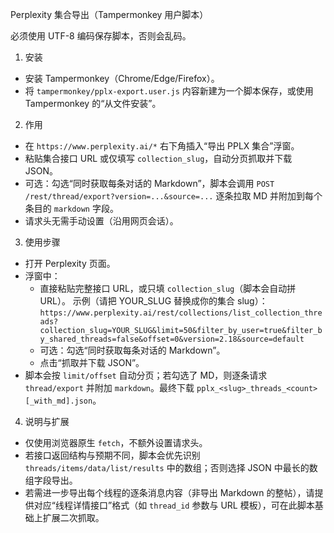 Perplexity 集合导出（Tampermonkey 用户脚本）

必须使用 UTF-8 编码保存脚本，否则会乱码。

1) 安装
- 安装 Tampermonkey（Chrome/Edge/Firefox）。
- 将 `tampermonkey/pplx-export.user.js` 内容新建为一个脚本保存，或使用 Tampermonkey 的“从文件安装”。

2) 作用
- 在 `https://www.perplexity.ai/*` 右下角插入“导出 PPLX 集合”浮窗。
- 粘贴集合接口 URL 或仅填写 `collection_slug`，自动分页抓取并下载 JSON。
- 可选：勾选“同时获取每条对话的 Markdown”，脚本会调用 `POST /rest/thread/export?version=...&source=...` 逐条拉取 MD 并附加到每个条目的 `markdown` 字段。
- 请求头无需手动设置（沿用网页会话）。

3) 使用步骤
- 打开 Perplexity 页面。
- 浮窗中：
  - 直接粘贴完整接口 URL，或只填 `collection_slug`（脚本会自动拼 URL）。
    示例（请把 YOUR_SLUG 替换成你的集合 slug）：
    `https://www.perplexity.ai/rest/collections/list_collection_threads?collection_slug=YOUR_SLUG&limit=50&filter_by_user=true&filter_by_shared_threads=false&offset=0&version=2.18&source=default`
  - 可选：勾选“同时获取每条对话的 Markdown”。
  - 点击“抓取并下载 JSON”。
- 脚本会按 `limit/offset` 自动分页；若勾选了 MD，则逐条请求 `thread/export` 并附加 `markdown`。最终下载 `pplx_<slug>_threads_<count>[_with_md].json`。

4) 说明与扩展
- 仅使用浏览器原生 `fetch`，不额外设置请求头。
- 若接口返回结构与预期不同，脚本会优先识别 `threads/items/data/list/results` 中的数组；否则选择 JSON 中最长的数组字段导出。
- 若需进一步导出每个线程的逐条消息内容（非导出 Markdown 的整帖），请提供对应“线程详情接口”格式（如 `thread_id` 参数与 URL 模板），可在此脚本基础上扩展二次抓取。
